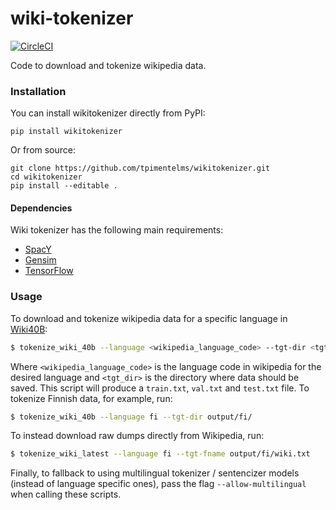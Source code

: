 # wiki-tokenizer

[![CircleCI](https://circleci.com/gh/tpimentelms/wiki-tokenizer.svg?style=svg)](https://circleci.com/gh/tpimentelms/wiki-tokenizer)

Code to download and tokenize wikipedia data.

### Installation

You can install wikitokenizer directly from PyPI:

`pip install wikitokenizer`

Or from source:

```
git clone https://github.com/tpimentelms/wikitokenizer.git
cd wikitokenizer
pip install --editable .
```

#### Dependencies

Wiki tokenizer has the following main requirements:

* [SpacY](https://spacy.io/)
* [Gensim](https://radimrehurek.com/gensim/)
* [TensorFlow](https://www.tensorflow.org/)

### Usage

To download and tokenize wikipedia data for a specific language in [Wiki40B](https://aclanthology.org/2020.lrec-1.297/):
```bash
$ tokenize_wiki_40b --language <wikipedia_language_code> --tgt-dir <tgt_dir>
```
Where `<wikipedia_language_code>` is the language code in wikipedia for the desired language and `<tgt_dir>` is the directory where data should be saved. This script will produce a `train.txt`, `val.txt` and `test.txt` file. To tokenize Finnish data, for example, run:
```bash
$ tokenize_wiki_40b --language fi --tgt-dir output/fi/
```

To instead download raw dumps directly from Wikipedia, run:
```bash
$ tokenize_wiki_latest --language fi --tgt-fname output/fi/wiki.txt
```

Finally, to fallback to using multilingual tokenizer / sentencizer models (instead of language specific ones), pass the flag `--allow-multilingual` when calling these scripts.
